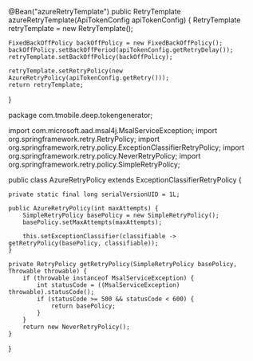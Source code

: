 @Bean("azureRetryTemplate")
public RetryTemplate azureRetryTemplate(ApiTokenConfig apiTokenConfig) {
    RetryTemplate retryTemplate = new RetryTemplate();

    FixedBackOffPolicy backOffPolicy = new FixedBackOffPolicy();
    backOffPolicy.setBackOffPeriod(apiTokenConfig.getRetryDelay());
    retryTemplate.setBackOffPolicy(backOffPolicy);

    retryTemplate.setRetryPolicy(new AzureRetryPolicy(apiTokenConfig.getRetry()));
    return retryTemplate;
}

package com.tmobile.deep.tokengenerator;

import com.microsoft.aad.msal4j.MsalServiceException;
import org.springframework.retry.RetryPolicy;
import org.springframework.retry.policy.ExceptionClassifierRetryPolicy;
import org.springframework.retry.policy.NeverRetryPolicy;
import org.springframework.retry.policy.SimpleRetryPolicy;

public class AzureRetryPolicy extends ExceptionClassifierRetryPolicy {

    private static final long serialVersionUID = 1L;

    public AzureRetryPolicy(int maxAttempts) {
        SimpleRetryPolicy basePolicy = new SimpleRetryPolicy();
        basePolicy.setMaxAttempts(maxAttempts);

        this.setExceptionClassifier(classifiable -> getRetryPolicy(basePolicy, classifiable));
    }

    private RetryPolicy getRetryPolicy(SimpleRetryPolicy basePolicy, Throwable throwable) {
        if (throwable instanceof MsalServiceException) {
            int statusCode = ((MsalServiceException) throwable).statusCode();
            if (statusCode >= 500 && statusCode < 600) {
                return basePolicy;
            }
        }
        return new NeverRetryPolicy();
    }
}
